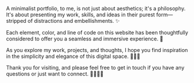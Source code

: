 A minimalist portfolio, to me, is not just about aesthetics; it's a philosophy. It's about presenting my work, skills, and ideas in their purest form—stripped of distractions and embellishments. ✨

Each element, color, and line of code on this website has been thoughtfully considered to offer you a seamless and immersive experience. 🚀

As you explore my work, projects, and thoughts, I hope you find inspiration in the simplicity and elegance of this digital space. 🧘🏽‍♀️

Thank you for visiting, and please feel free to get in touch if you have any questions or just want to connect. 👩🏽‍💻✨
